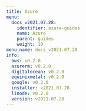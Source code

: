 ```yaml
---
title: Azure
menu:
  docs_v2021.07.28:
    identifier: azure-guides
    name: Azure
    parent: guides
    weight: 10
menu_name: docs_v2021.07.28
info:
  aws: v0.2.0
  azurerm: v0.2.0
  digitalocean: v0.2.0
  equinixmetal: v0.2.0
  google: v0.2.0
  installer: v2021.07.28
  linode: v0.2.0
  version: v2021.07.28
---
```


